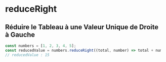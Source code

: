 # reduceRight

## Réduire le Tableau à une Valeur Unique de Droite à Gauche

```javascript
const numbers = [1, 2, 3, 4, 5];
const reducedValue = numbers.reduceRight((total, number) => total + number, 0);
// reducedValue : 15
```
